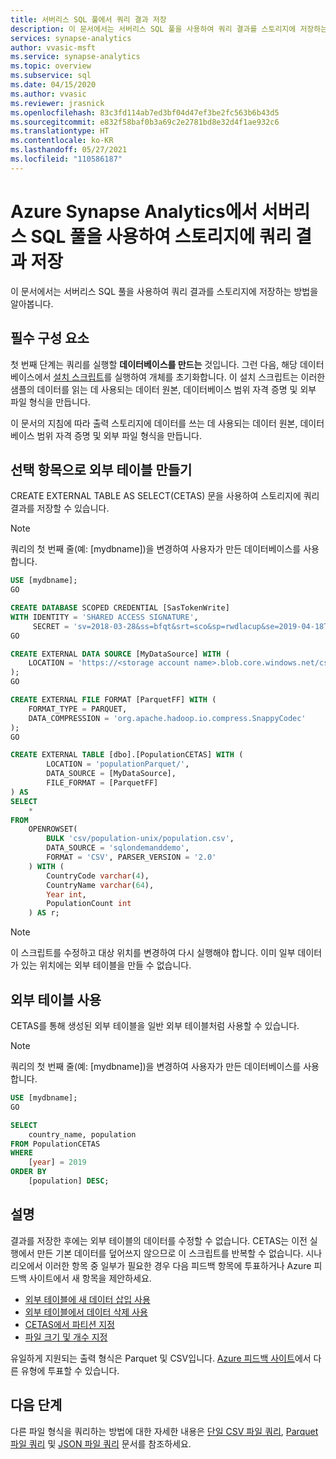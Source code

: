 ```yaml
---
title: 서버리스 SQL 풀에서 쿼리 결과 저장
description: 이 문서에서는 서버리스 SQL 풀을 사용하여 쿼리 결과를 스토리지에 저장하는 방법을 알아봅니다.
services: synapse-analytics
author: vvasic-msft
ms.service: synapse-analytics
ms.topic: overview
ms.subservice: sql
ms.date: 04/15/2020
ms.author: vvasic
ms.reviewer: jrasnick
ms.openlocfilehash: 83c3fd114ab7ed3bf04d47ef3be2fc563b6b43d5
ms.sourcegitcommit: e832f58baf0b3a69c2e2781bd8e32d4f1ae932c6
ms.translationtype: HT
ms.contentlocale: ko-KR
ms.lasthandoff: 05/27/2021
ms.locfileid: "110586187"
---
```

# <a name="store-query-results-to-storage-using-serverless-sql-pool-in-azure-synapse-analytics"></a>Azure Synapse Analytics에서 서버리스 SQL 풀을 사용하여 스토리지에 쿼리 결과 저장

이 문서에서는 서버리스 SQL 풀을 사용하여 쿼리 결과를 스토리지에 저장하는 방법을 알아봅니다.

## <a name="prerequisites"></a>필수 구성 요소

첫 번째 단계는 쿼리를 실행할 **데이터베이스를 만드는** 것입니다. 그런 다음, 해당 데이터베이스에서 [설치 스크립트](https://github.com/Azure-Samples/Synapse/blob/master/SQL/Samples/LdwSample/SampleDB.sql)를 실행하여 개체를 초기화합니다. 이 설치 스크립트는 이러한 샘플의 데이터를 읽는 데 사용되는 데이터 원본, 데이터베이스 범위 자격 증명 및 외부 파일 형식을 만듭니다.

이 문서의 지침에 따라 출력 스토리지에 데이터를 쓰는 데 사용되는 데이터 원본, 데이터베이스 범위 자격 증명 및 외부 파일 형식을 만듭니다.

## <a name="create-external-table-as-select"></a>선택 항목으로 외부 테이블 만들기

CREATE EXTERNAL TABLE AS SELECT(CETAS) 문을 사용하여 스토리지에 쿼리 결과를 저장할 수 있습니다.

> [!NOTE]
> 쿼리의 첫 번째 줄(예: [mydbname])을 변경하여 사용자가 만든 데이터베이스를 사용합니다.

```sql
USE [mydbname];
GO

CREATE DATABASE SCOPED CREDENTIAL [SasTokenWrite]
WITH IDENTITY = 'SHARED ACCESS SIGNATURE',
     SECRET = 'sv=2018-03-28&ss=bfqt&srt=sco&sp=rwdlacup&se=2019-04-18T20:42:12Z&st=2019-04-18T12:42:12Z&spr=https&sig=lQHczNvrk1KoYLCpFdSsMANd0ef9BrIPBNJ3VYEIq78%3D';
GO

CREATE EXTERNAL DATA SOURCE [MyDataSource] WITH (
    LOCATION = 'https://<storage account name>.blob.core.windows.net/csv', CREDENTIAL = [SasTokenWrite]
);
GO

CREATE EXTERNAL FILE FORMAT [ParquetFF] WITH (
    FORMAT_TYPE = PARQUET,
    DATA_COMPRESSION = 'org.apache.hadoop.io.compress.SnappyCodec'
);
GO

CREATE EXTERNAL TABLE [dbo].[PopulationCETAS] WITH (
        LOCATION = 'populationParquet/',
        DATA_SOURCE = [MyDataSource],
        FILE_FORMAT = [ParquetFF]
) AS
SELECT
    *
FROM
    OPENROWSET(
        BULK 'csv/population-unix/population.csv',
        DATA_SOURCE = 'sqlondemanddemo',
        FORMAT = 'CSV', PARSER_VERSION = '2.0'
    ) WITH (
        CountryCode varchar(4),
        CountryName varchar(64),
        Year int,
        PopulationCount int
    ) AS r;

```

> [!NOTE]
> 이 스크립트를 수정하고 대상 위치를 변경하여 다시 실행해야 합니다. 이미 일부 데이터가 있는 위치에는 외부 테이블을 만들 수 없습니다.

## <a name="use-the-external-table"></a>외부 테이블 사용

CETAS를 통해 생성된 외부 테이블을 일반 외부 테이블처럼 사용할 수 있습니다.

> [!NOTE]
> 쿼리의 첫 번째 줄(예: [mydbname])을 변경하여 사용자가 만든 데이터베이스를 사용합니다.

```sql
USE [mydbname];
GO

SELECT
    country_name, population
FROM PopulationCETAS
WHERE
    [year] = 2019
ORDER BY
    [population] DESC;
```

## <a name="remarks"></a>설명

결과를 저장한 후에는 외부 테이블의 데이터를 수정할 수 없습니다. CETAS는 이전 실행에서 만든 기본 데이터를 덮어쓰지 않으므로 이 스크립트를 반복할 수 없습니다. 시나리오에서 이러한 항목 중 일부가 필요한 경우 다음 피드백 항목에 투표하거나 Azure 피드백 사이트에서 새 항목을 제안하세요.
- [외부 테이블에 새 데이터 삽입 사용](https://feedback.azure.com/forums/307516-azure-synapse-analytics/suggestions/32981347-polybase-allow-insert-new-data-to-existing-exteran)
- [외부 테이블에서 데이터 삭제 사용](https://feedback.azure.com/forums/307516-azure-synapse-analytics/suggestions/15158034-polybase-delete-from-external-tables)
- [CETAS에서 파티션 지정](https://feedback.azure.com/forums/307516-azure-synapse-analytics/suggestions/19520860-polybase-partitioned-by-functionality-when-creati)
- [파일 크기 및 개수 지정](https://feedback.azure.com/forums/307516-azure-synapse-analytics/suggestions/42263617-cetas-specify-number-of-parquet-files-file-size)

유일하게 지원되는 출력 형식은 Parquet 및 CSV입니다. [Azure 피드백 사이트](https://feedback.azure.com/forums/307516-azure-synapse-analytics/)에서 다른 유형에 투표할 수 있습니다.

## <a name="next-steps"></a>다음 단계

다른 파일 형식을 쿼리하는 방법에 대한 자세한 내용은 [단일 CSV 파일 쿼리](query-single-csv-file.md), [Parquet 파일 쿼리](query-parquet-files.md) 및 [JSON 파일 쿼리](query-json-files.md) 문서를 참조하세요.

